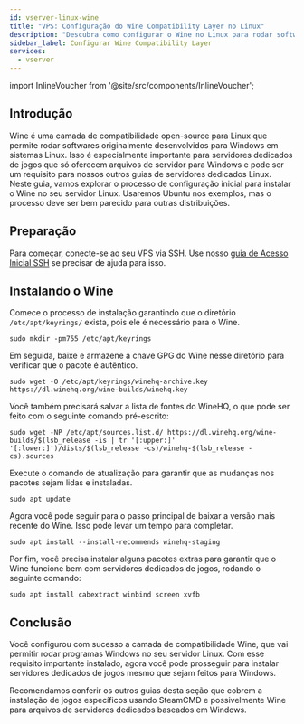 ```yaml
---
id: vserver-linux-wine
title: "VPS: Configuração do Wine Compatibility Layer no Linux"
description: "Descubra como configurar o Wine no Linux para rodar softwares e servidores de jogos Windows de forma tranquila no seu sistema → Saiba mais agora"
sidebar_label: Configurar Wine Compatibility Layer
services:
  - vserver
---
```


import InlineVoucher from '@site/src/components/InlineVoucher';

## Introdução

Wine é uma camada de compatibilidade open-source para Linux que permite rodar softwares originalmente desenvolvidos para Windows em sistemas Linux. Isso é especialmente importante para servidores dedicados de jogos que só oferecem arquivos de servidor para Windows e pode ser um requisito para nossos outros guias de servidores dedicados Linux. Neste guia, vamos explorar o processo de configuração inicial para instalar o Wine no seu servidor Linux. Usaremos Ubuntu nos exemplos, mas o processo deve ser bem parecido para outras distribuições.

<InlineVoucher />

## Preparação

Para começar, conecte-se ao seu VPS via SSH. Use nosso [guia de Acesso Inicial SSH](vserver-linux-ssh.md) se precisar de ajuda para isso.

## Instalando o Wine

Comece o processo de instalação garantindo que o diretório `/etc/apt/keyrings/` exista, pois ele é necessário para o Wine.
```
sudo mkdir -pm755 /etc/apt/keyrings
```

Em seguida, baixe e armazene a chave GPG do Wine nesse diretório para verificar que o pacote é autêntico.
```
sudo wget -O /etc/apt/keyrings/winehq-archive.key https://dl.winehq.org/wine-builds/winehq.key
```

Você também precisará salvar a lista de fontes do WineHQ, o que pode ser feito com o seguinte comando pré-escrito:
```
sudo wget -NP /etc/apt/sources.list.d/ https://dl.winehq.org/wine-builds/$(lsb_release -is | tr '[:upper:]' '[:lower:]')/dists/$(lsb_release -cs)/winehq-$(lsb_release -cs).sources
```

Execute o comando de atualização para garantir que as mudanças nos pacotes sejam lidas e instaladas.
```
sudo apt update
```

Agora você pode seguir para o passo principal de baixar a versão mais recente do Wine. Isso pode levar um tempo para completar.
```
sudo apt install --install-recommends winehq-staging
```

Por fim, você precisa instalar alguns pacotes extras para garantir que o Wine funcione bem com servidores dedicados de jogos, rodando o seguinte comando:
```
sudo apt install cabextract winbind screen xvfb
```

## Conclusão

Você configurou com sucesso a camada de compatibilidade Wine, que vai permitir rodar programas Windows no seu servidor Linux. Com esse requisito importante instalado, agora você pode prosseguir para instalar servidores dedicados de jogos mesmo que sejam feitos para Windows.

Recomendamos conferir os outros guias desta seção que cobrem a instalação de jogos específicos usando SteamCMD e possivelmente Wine para arquivos de servidores dedicados baseados em Windows.

<InlineVoucher />